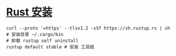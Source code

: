 # [Rust 安装](https://www.rust-lang.org/tools/install)

```shell
curl --proto '=https' --tlsv1.2 -sSf https://sh.rustup.rs | sh
# 安装目录 ~/.cargo/bin
# 卸载 rustup self uninstall
rustup default stable # 安装 工具链
```
